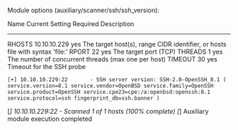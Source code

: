 Module options (auxiliary/scanner/ssh/ssh_version):

   Name     Current Setting  Required  Description
   ----     ---------------  --------  -----------
   RHOSTS   10.10.10.229     yes       The target host(s), range CIDR identifier, or hosts
                                       file with syntax 'file:<path>'
   RPORT    22               yes       The target port (TCP)
   THREADS  1                yes       The number of concurrent threads (max one per host)
   TIMEOUT  30               yes       Timeout for the SSH probe

	[+] 10.10.10.229:22       - SSH server version: SSH-2.0-OpenSSH_8.1 ( service.version=8.1 service.vendor=OpenBSD service.family=OpenSSH service.product=OpenSSH service.cpe23=cpe:/a:openbsd:openssh:8.1 service.protocol=ssh fingerprint_db=ssh.banner )
[*] 10.10.10.229:22       - Scanned 1 of 1 hosts (100% complete)
[*] Auxiliary module execution completed

